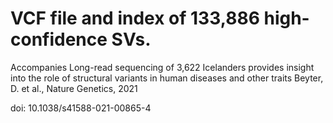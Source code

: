 # VCF file and index of 133,886 high-confidence SVs.

Accompanies 
Long-read sequencing of 3,622 Icelanders provides insight into the role of structural variants in human diseases and other traits
Beyter, D. et al., Nature Genetics, 2021

doi: 10.1038/s41588-021-00865-4
